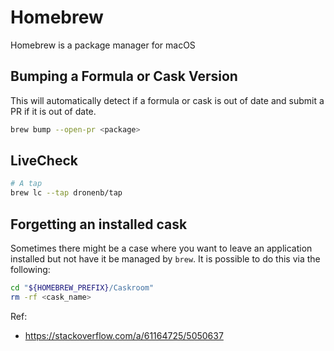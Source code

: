 # Homebrew

Homebrew is a package manager for macOS

## Bumping a Formula or Cask Version

This will automatically detect if a formula or cask is out of date and submit a PR if it is out of date.

```bash
brew bump --open-pr <package>
```

## LiveCheck

```bash
# A tap
brew lc --tap dronenb/tap
```

## Forgetting an installed cask

Sometimes there might be a case where you want to leave an application installed but not
have it be managed by `brew`. It is possible to do this via the following:

```bash
cd "${HOMEBREW_PREFIX}/Caskroom"
rm -rf <cask_name>
```

Ref:

- https://stackoverflow.com/a/61164725/5050637
